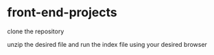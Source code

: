 # front-end-projects
clone the repository


unzip the desired file and 
run the index file using your desired browser
